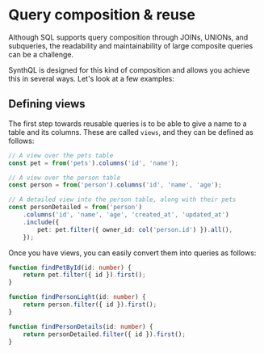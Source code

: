 # Query composition & reuse

Although SQL supports query composition through JOINs, UNIONs, and subqueries, the readability and maintainability of large composite queries can be a challenge.

SynthQL is designed for this kind of composition and allows you achieve this in several ways. Let's look at a few examples:

## Defining views

The first step towards reusable queries is to be able to give a name to a table and its columns. These are called `views`, and they can be defined as follows:

```ts
// A view over the pets table
const pet = from('pets').columns('id', 'name');

// A view over the person table
const person = from('person').columns('id', 'name', 'age');

// A detailed view into the person table, along with their pets
const personDetailed = from('person')
    .columns('id', 'name', 'age', 'created_at', 'updated_at')
    .include({
        pet: pet.filter({ owner_id: col('person.id') }).all(),
    });
```

Once you have views, you can easily convert them into queries as follows:

```ts
function findPetById(id: number) {
    return pet.filter({ id }).first();
}

function findPersonLight(id: number) {
    return person.filter({ id }).first();
}

function findPersonDetails(id: number) {
    return personDetailed.filter({ id }).first();
}
```
